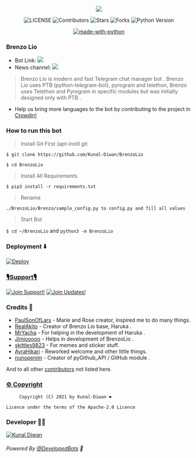 <p align="center">
  <img src="https://telegra.ph/file/acd048244b5a817655028.jpg">
</p>

<p align="center">
    <img src="https://img.shields.io/github/license/Kunal-Diwan/BrenzoLio?style=for-the-badge&logo=appveyor" alt="LICENSE">
    <img src="https://img.shields.io/github/contributors/Kunal-Diwan/BrenzoLio?style=for-the-badge&logo=appveyor" alt="Contributors">
    <img src="https://img.shields.io/github/stars/Kunal-Diwan/BrenzoLio?style=for-the-badge&logo=appveyor" alt="Stars">
    <img src="https://img.shields.io/github/forks/Kunal-Diwan/BrenzoLio?style=for-the-badge&logo=appveyor" alt="Forks">
    <img src="https://img.shields.io/badge/python-3.9-green?style=for-the-badge&logo=appveyor" alt="Python Version">
</p>

<p align="center">
    <a href="https://python.org"> <img src="http://forthebadge.com/images/badges/made-with-python.svg" alt="made-with-python"></a>
</p>

### Brenzo Lio
* Bot Link:  <a href="https://telegram.dog/BrenzoLioBot" alt="Brenzo-Lio"> <img src="https://img.shields.io/badge/%F0%9F%A4%96%20-Brenzo Lio-blue" /> </a>
* News channel: <a  href="https://telegram.dog/BrenzoLio" alt="Brenzo News"> <img  src="https://img.shields.io/badge/%F0%9F%92%A1-Brenzo%20News-9cf" /> </a>

> Brenzo Lio is modern and fast Telegram chat manager bot . Brenzo Lio uses PTB (python-telegram-bot), pyrogram and telethon, Brenzo uses Telethon and Pyrogram in specific modules but was initially designed only with PTB .

* Help us bring more languages to the bot by contributing to the project in [Crowdin!](https://crowdin.com/project/brenzolio)

### <b>How to run this bot</b>

> Install Git First (apt-instll git

```$ git clone https://github.com/Kunal-Diwan/BrenzoLio```

`$ cd BrenzoLio`

> Install All Requirements

```$ pip3 install -r requirements.txt```

> Rename

```./BrenzoLio/Brenzo/sample_config.py to config.py and fill all values```

> Start Bot 

```$ cd ~/BrenzoLio``` and  ```python3 -m BrenzoLio```


### Deployment ⬇️

[![Deploy](https://www.herokucdn.com/deploy/button.svg)](https://heroku.com/deploy?template=https://github.com/Kunal-Diwan/BrenzoLio.git) 

### <b><u>🎙️Support🎙️</u></b>

[![Join Support!](https://img.shields.io/badge/Support%20Chat-Support-green)](https://t.me/BrenzoLioGroup)
[![Join Updates!](https://img.shields.io/badge/Join%20Channel-Updates-green)](https://t.me/BrenzoLio)

### Credits 🤖

* [PaulSonOfLars](https://github.com/PaulSonOfLars) - Marie and Rose creator, inspired me to do many things.
* [RealAkito](https://github.com/RealAkito) - Creator of Brenzo Lio base, Haruka  .
* [MrYacha](https://github.com/MrYacha) - For helping in the development of Haruka .
* [Jimiooooo](https://github.com/Jimiooooo) - Helps in development of BrenzoLio .
* [skittles9823](https://github.com/skittles9823) - For memes and sticker stuff.
* [AyraHikari](https://github.com/AyraHikari) - Reworked welcome and other little things.
* [nunopenim](https://github.com/nunopenim) - Creator of pyGithub_API / GitHub module .

And to all other [contributors](https://github.com/Kunal-Diwan/BrenzoLio/graphs/contributors) not listed here.

### <b><u>© Copyright</u></b>

         Copyright (C) 2021 by Kunal-Diwan ❤️️

    Licence under the terms of the Apache-2.0 Licence           


### Developer 👨‍💻 

[![Kunal Diwan](https://img.shields.io/badge/Kunal-Diwan-green?style=for-the-badge&logo=appveyor)](https://t.me/KunalDiwan) 

###### Powered By [@DevelopedBots](https://telegram.dog/DevelopedBots) 💖
